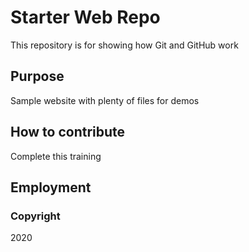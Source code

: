 # Starter Web Repo

This repository is for showing how Git and GitHub work

## Purpose

Sample website with plenty of files for demos

## How to contribute

Complete this training

## Employment

### Copyright

2020